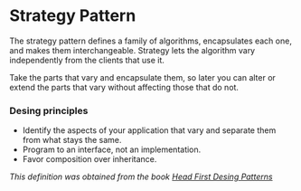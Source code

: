 # Strategy Pattern

The strategy pattern defines a family of algorithms, encapsulates each one,
and makes them interchangeable. Strategy lets the algorithm vary independently
from the clients that use it.
 
Take the parts that vary and encapsulate them, so later you can alter or extend the parts
that vary without affecting those that do not.

### Desing principles
* Identify the aspects of your application that vary and separate them from what stays the same.
* Program to an interface, not an implementation.
* Favor composition over inheritance.

*This definition was obtained from the book [Head First Desing Patterns](https://www.amazon.com/-/es/Eric-Freeman/dp/0596007124)*